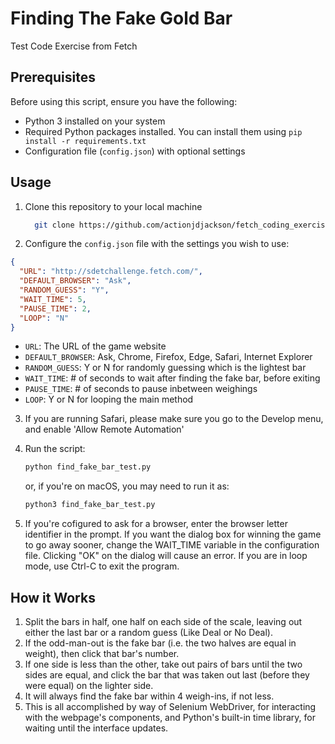 # Finding The Fake Gold Bar

Test Code Exercise from Fetch

## Prerequisites

Before using this script, ensure you have the following:

- Python 3 installed on your system
- Required Python packages installed. You can install them using `pip install -r requirements.txt`
- Configuration file (`config.json`) with optional settings

## Usage

1. Clone this repository to your local machine
    ```bash
      git clone https://github.com/actionjdjackson/fetch_coding_exercise
    ```
2. Configure the `config.json` file with the settings you wish to use:
  ```json
  {
    "URL": "http://sdetchallenge.fetch.com/",
    "DEFAULT_BROWSER": "Ask",
    "RANDOM_GUESS": "Y",
    "WAIT_TIME": 5,
    "PAUSE_TIME": 2,
    "LOOP": "N"
  }
  ```
  - `URL`: The URL of the game website
  - `DEFAULT_BROWSER`: Ask, Chrome, Firefox, Edge, Safari, Internet Explorer
  - `RANDOM_GUESS`: Y or N for randomly guessing which is the lightest bar
  - `WAIT_TIME`: # of seconds to wait after finding the fake bar, before exiting
  - `PAUSE_TIME`: # of seconds to pause inbetween weighings
  - `LOOP`: Y or N for looping the main method

3. If you are running Safari, please make sure you go to the Develop menu, and enable 'Allow Remote Automation'

4. Run the script:
    ```bash
    python find_fake_bar_test.py
    ```
    or, if you're on macOS, you may need to run it as:
    ```zsh
    python3 find_fake_bar_test.py
    ```
5. If you're cofigured to ask for a browser, enter the browser letter identifier in the prompt.
   If you want the dialog box for winning the game to go away sooner, change the WAIT_TIME variable in the configuration file. Clicking "OK" on the dialog will cause an error. If you are in loop mode, use Ctrl-C to exit the program.

## How it Works

1. Split the bars in half, one half on each side of the scale, leaving out
    either the last bar or a random guess (Like Deal or No Deal).
2. If the odd-man-out is the fake bar (i.e. the two halves are equal in weight),
    then click that bar's number.
3. If one side is less than the other, take out pairs of bars until the two
    sides are equal, and click the bar that was taken out last (before they were
    equal) on the lighter side.
4. It will always find the fake bar within 4 weigh-ins, if not less.
5. This is all accomplished by way of Selenium WebDriver, for interacting with
    the webpage's components, and Python's built-in time library, for waiting
    until the interface updates.
